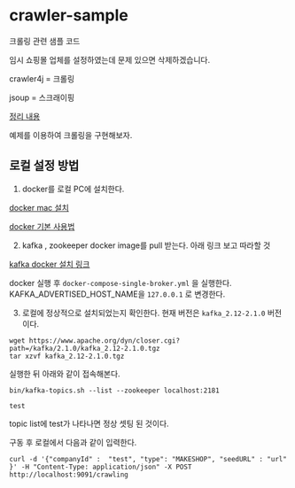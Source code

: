 # crawler-sample
크롤링 관련 샘플 코드

임시 쇼핑몰 업체를 설정하였는데 문제 있으면 삭제하겠습니다.


crawler4j = 크롤링

jsoup = 스크래이핑


[정리 내용](http://kkforgg.blog.me/221444984380)

예제를 이용하여 크롤링을 구현해보자.

로컬 설정 방법
---

1. docker를 로컬 PC에 설치한다.

[docker mac 설치](http://kkforgg.blog.me/221404509671)

[docker 기본 사용법](http://kkforgg.blog.me/221459908128)

2. kafka , zookeeper docker image를 pull 받는다. 아래 링크 보고 따라할 것  

[kafka docker 설치 링크](http://www.kwangsiklee.com/2017/03/docker-compose%EB%A1%9C-kafka%EB%A5%BC-%EB%A1%9C%EC%BB%AC%EC%97%90-%EB%9D%84%EC%9B%8C%EB%B3%B4%EC%9E%90/) 

docker 실행 후 `docker-compose-single-broker.yml` 을 실행한다.  
KAFKA_ADVERTISED_HOST_NAME을 `127.0.0.1` 로 변경한다. 

3. 로컬에 정상적으로 설치되었는지 확인한다.
현재 버전은 `kafka_2.12-2.1.0` 버전이다.

```
wget https://www.apache.org/dyn/closer.cgi?path=/kafka/2.1.0/kafka_2.12-2.1.0.tgz
tar xzvf kafka_2.12-2.1.0.tgz
```
실행한 뒤 아래와 같이 접속해본다.

```
bin/kafka-topics.sh --list --zookeeper localhost:2181
```

```
test
```
topic list에 test가 나타나면 정상 셋팅 된 것이다.


구동 후 로컬에서 다음과 같이 입력한다.

```
curl -d '{"companyId" :  "test", "type": "MAKESHOP", "seedURL" : "url" }' -H "Content-Type: application/json" -X POST http://localhost:9091/crawling
```
